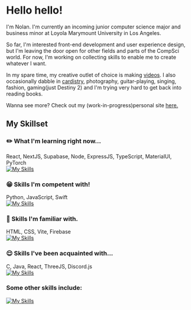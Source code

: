 # Hello hello!

I'm Nolan. I'm currently an incoming junior computer science major and business minor at Loyola Marymount University in Los Angeles. 

So far, I'm interested front-end development and user experience design, but I'm leaving the door open for other fields and parts of the CompSci world. For now, I'm working on collecting skills to enable me to create whatever I want. 

In my spare time, my creative outlet of choice is making [videos](https://www.youtube.com/@-nolan). I also occasionally dabble in [cardistry](https://sabukaru.online/articles/the-last-living-niche-subculture-a-talk-with-anyone-master-of-cards), photography, guitar-playing, singing, fashion, gaming(just Destiny 2) and I'm trying very hard to get back into reading books.

Wanna see more? Check out my (work-in-progress)personal site [here.](https://nndpznn.github.io/)

## My Skillset

### :pencil2: What I'm learning right now...
React, NextJS, Supabase, Node, ExpressJS, TypeScript, MaterialUI, PyTorch\
[![My Skills](https://skillicons.dev/icons?i=react,nextjs,supabase,nodejs,express,ts,materialui,pytorch)](https://skillicons.dev)

### :grin: Skills I'm competent with!
Python, JavaScript, Swift\
[![My Skills](https://skillicons.dev/icons?i=py,js,swift)](https://skillicons.dev)

### :slightly_smiling_face: Skills I'm familiar with.
HTML, CSS, Vite, Firebase\
[![My Skills](https://skillicons.dev/icons?i=html,css,vite,firebase)](https://skillicons.dev)

### :relieved: Skills I've been acquainted with...
C, Java, React, ThreeJS, Discord.js\
[![My Skills](https://skillicons.dev/icons?i=c,java,react,threejs,bots)](https://skillicons.dev)

### Some other skills include:
[![My Skills](https://skillicons.dev/icons?i=github,vscode,figma,ps,ableton,postman,replit)](https://skillicons.dev)

<!--
**nndpznn/nndpznn** is a ✨ _special_ ✨ repository because its `README.md` (this file) appears on your GitHub profile.

Here are some ideas to get you started:

- 🔭 I’m currently working on ...
- 🌱 I’m currently learning ...
- 👯 I’m looking to collaborate on ...
- 🤔 I’m looking for help with ...
- 💬 Ask me about ...
- 📫 How to reach me: ...
- 😄 Pronouns: ...
- ⚡ Fun fact: ...
-->
